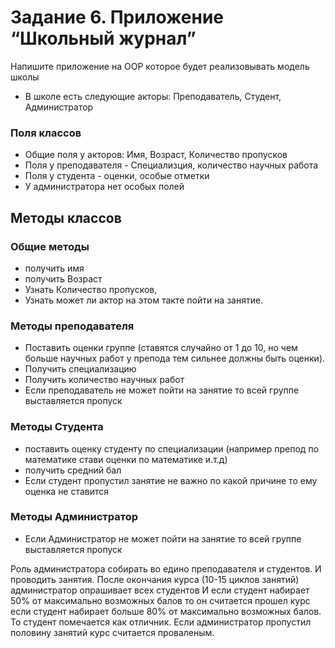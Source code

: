# Задание 6. Приложение “Школьный журнал”

Напишите приложение  на OOP которое будет реализовывать модель школы 
 - В школе есть следующие акторы: Преподаватель, Студент, Администратор
 
 ### Поля классов
 - Общие поля у акторов: Имя, Возраст, Количество пропусков
 - Поля у преподавателя - Специализция, количество научных работа
 - Поля у студента - оценки, особые отметки
 - У администратора нет особых полей
 
 ## Методы классов
 
 ### Общие методы
 
 - получить имя
 - получить Возраст
 - Узнать Количество пропусков,
 - Узнать может ли актор на этом такте пойти на занятие. 
 
 
 ### Методы преподавателя
 - Поставить оценки группе (ставятся случайно от 1 до 10, но чем больше научных работ у препода тем сильнее должны быть оценки).
 - Получить специализацию 
 - Получить количество научных работ
 - Если преподаватель не может пойти на занятие то всей группе выставляется пропуск
 
### Методы Студента
- поставить оценку студенту по специализации (например препод по математике стави оценки по математике и.т.д)
- получить средний бал
- Если студент пропустил занятие не важно по какой причине то ему оценка не ставится

### Методы Администратор
 - Если Администратор не может пойти на занятие то всей группе выставляется пропуск
 
Роль администратора собирать во едино преподавателя и студентов.
И проводить занятия. 
После окончания курса (10-15 циклов занятий) администратор опрашивает всех студентов
И если студент набирает 50% от максимально возможных балов то он считается прошел курс
если студент набирает больше 80% от максимально возможных балов. То студент помечается как отличник.
Если администратор пропустил половину занятий курс считается проваленым. 
